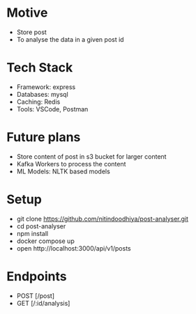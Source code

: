 # Motive
- Store post
- To analyse the data in a given post id

# Tech Stack
- Framework: express
- Databases: mysql 
- Caching: Redis
- Tools: VSCode, Postman

# Future plans
- Store content of post in s3 bucket for larger content
- Kafka Workers to process the content
- ML Models: NLTK based models
  
# Setup
- git clone https://github.com/nitindoodhiya/post-analyser.git
- cd post-analyser
- npm install
- docker compose up
- open http://localhost:3000/api/v1/posts

# Endpoints
- POST [/post]
- GET [/:id/analysis]
